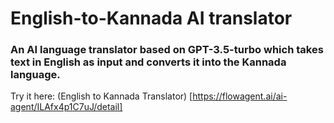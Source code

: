 # English-to-Kannada AI translator

### An AI language translator based on GPT-3.5-turbo which takes text in English as input and converts it into the Kannada language.

Try it here: (English to Kannada Translator) [https://flowagent.ai/ai-agent/ILAfx4p1C7uJ/detail]
